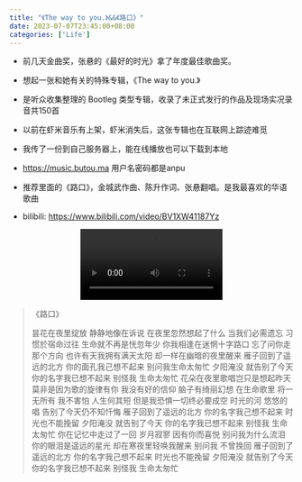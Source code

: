 ```yaml
---
title: "《The way to you.》&&《路口》"
date: 2023-07-07T23:45:00+08:00
categories: ['Life']
---
```

- 前几天金曲奖，张悬的《最好的时光》拿了年度最佳歌曲奖。
- 想起一张和她有关的特殊专辑，《The way to you.》
- 是听众收集整理的 Bootleg 类型专辑，收录了未正式发行的作品及现场实况录音共150首
- 以前在虾米音乐有上架，虾米消失后，这张专辑也在互联网上踪迹难觅
- 我传了一份到自己服务器上，能在线播放也可以下载到本地
- https://music.butou.ma 用户名密码都是anpu
- 推荐里面的《路口》，金城武作曲、陈升作词、张悬翻唱。是我最喜欢的华语歌曲

- bilibili: https://www.bilibili.com/video/BV1XW41187Yz

<div style="text-align: center;">
  <video controls style="width: 50%;">
    <source src="/post/the-way-to-you/intersection.mp4" type="video/mp4">
    Your browser does not support the video tag.
  </video>
</div>

>《路口》
>
> 昙花在夜里绽放
> 静静地像在诉说
> 在夜里忽然想起了什么
> 当我们必需遗忘
> 习惯於宿命过往
> 生命就不再是恍忽年少
> 你我相逢在迷惘十字路口
> 忘了问你走那个方向
> 也许有天我拥有满天太阳
> 却一样在幽暗的夜里醒来
> 雁子回到了遥远的北方
> 你的面孔我己想不起来
> 别问我生命太匆忙
> 夕阳淹没
> 就告别了今天
> 你的名字我已想不起来
> 别怪我
> 生命太匆忙
> 花朵在夜里歌唱岂只是想起昨天
> 莫非是因为歌的旋律有你
> 我没有好的信仰
> 脑子有绮丽幻想
> 在生命歌里
> 将一无所有
> 我不害怕
> 人生何其短
> 但是我恐惧一切终必要成空
> 时光的河
> 悠悠的唱
> 告别了今天仍不知忏悔
> 雁子回到了遥远的北方
> 你的名字我己想不起来
> 时光也不能挽留
> 夕阳淹没
> 就告别了今天
> 你的名字我已想不起来
> 别怪我
> 生命太匆忙
> 你在记忆中走过了一回
> 岁月寂寥 因有你而喜悦
> 别问我为什么流泪
> 你的眼泪是遥远的星光
> 却在寒夜里轻唤我醒来
> 别问我
> 不曾挽回
> 雁子回到了遥远的北方
> 你的名字我己想不起来
> 时光也不能挽留
> 夕阳淹没
> 就告别了今天
> 你的名字我已想不起来
> 别怪我
> 生命太匆忙